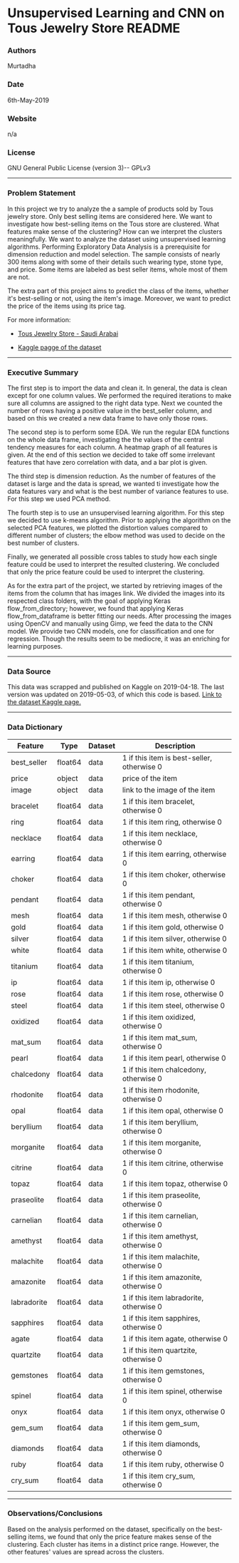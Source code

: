 # Unsupervised Learning and CNN on Tous Jewelry Store README

### Authors
Murtadha


### Date

6th-May-2019

### Website

n/a

### License

GNU General Public License (version 3)-- GPLv3

---


### Problem Statement


In this project we try to analyze the a sample of products sold by Tous jewelry store. Only best selling items are considered here. We want to investigate how best-selling items on the Tous store are clustered. What features make sense of the clustering? How can we interpret the clusters meaningfully. We want to analyze the dataset using unsupervised learning algorithms. Performing Exploratory Data Analysis is a prerequisite for dimension reduction and model selection. The sample consists of nearly 300 items along with some of their details such wearing type, stone type, and price. Some items are labeled as best seller items, whole most of them are not.

The extra part of this project aims to predict the class of the items, whether it's best-selling or not, using the item's image. Moreover, we want to predict the price of the items using its price tag.

For more information:

- [Tous Jewelry Store - Saudi Arabai](https://www.tous.com/sa-en/)

- [Kaggle pagge of the dataset](https://www.kaggle.com/arimaha/what-makes-a-best-seller-item)

---


### Executive Summary

The first step is to import the data and clean it. In general, the data is clean except for one column values. We performed the required iterations to make sure all columns are assigned to the right data type. Next we counted the number of rows having a positive value in the best_seller column, and based on this we created a new data frame to have only those rows.

The second step is to perform some EDA. We run the regular EDA functions on the whole data frame, investigating the the values of the central tendency measures for each column. A heatmap graph of all features is given. At the end of this section we decided to take off some irrelevant features that have zero correlation with data, and a bar plot is given.

The third step is dimension reduction. As the number of features of the dataset is large and the data is spread, we wanted ti investigate how the data features vary and what is the best number of variance features to use. For this step we used PCA method.

The fourth step is to use an unsupervised learning algorithm. For this step we decided to use k-means algorithm. Prior to applying the algorithm on the selected PCA features, we plotted the distortion values compared to different number of clusters; the elbow method was used to decide on the best number of clusters.

Finally, we generated all possible cross tables to study how each single feature could be used to interpret the resulted clustering. We concluded that only the price feature could be used to interpret the clustering.

As for the extra part of the project, we started by retrieving images of the items from the column that has images link. We divided the images into its respected class folders, with the goal of applying Keras flow_from_directory; however, we found that applying Keras flow_from_dataframe is better fitting our needs. After processing the images using OpenCV and manually using Gimp, we feed the data to the CNN model. We provide two CNN models, one for classification and one for regression. Though the results seem to be mediocre, it was an enriching for learning purposes.

---

### Data Source


This data was scrapped and published on Kaggle on 2019-04-18. The last version was updated on 2019-05-03, of which this code is based. [Link to the dataset Kaggle page.](https://www.kaggle.com/arimaha/what-makes-a-best-seller-item)

---

### Data Dictionary



| Feature     | Type    | Dataset | Description                                |
|-------------|---------|---------|--------------------------------------------|
| best_seller | float64 | data    | 1 if this item is best-seller, otherwise 0 |
| price       |  object | data    | price of the item                          |
| image       |  object | data    | link to the image of the item              |
| bracelet    | float64 | data    | 1 if this item bracelet, otherwise 0       |
| ring        | float64 | data    | 1 if this item ring, otherwise 0           |
| necklace    | float64 | data    | 1 if this item necklace, otherwise 0       |
| earring     | float64 | data    | 1 if this item earring, otherwise 0        |
| choker      | float64 | data    | 1 if this item choker, otherwise 0         |
| pendant     | float64 | data    | 1 if this item pendant, otherwise 0        |
| mesh        | float64 | data    | 1 if this item mesh, otherwise 0           |
| gold        | float64 | data    | 1 if this item gold, otherwise 0           |
| silver      | float64 | data    | 1 if this item silver, otherwise 0         |
| white       | float64 | data    | 1 if this item white, otherwise 0          |
| titanium    | float64 | data    | 1 if this item titanium, otherwise 0       |
| ip          | float64 | data    | 1 if this item ip, otherwise 0             |
| rose        | float64 | data    | 1 if this item rose, otherwise 0           |
| steel       | float64 | data    | 1 if this item steel, otherwise 0          |
| oxidized    | float64 | data    | 1 if this item oxidized, otherwise 0       |
| mat_sum     | float64 | data    | 1 if this item mat_sum, otherwise 0        |
| pearl       | float64 | data    | 1 if this item pearl, otherwise 0          |
| chalcedony  | float64 | data    | 1 if this item chalcedony, otherwise 0     |
| rhodonite   | float64 | data    | 1 if this item rhodonite, otherwise 0      |
| opal        | float64 | data    | 1 if this item opal, otherwise 0           |
| beryllium   | float64 | data    | 1 if this item beryllium, otherwise 0      |
| morganite   | float64 | data    | 1 if this item morganite, otherwise 0      |
| citrine     | float64 | data    | 1 if this item citrine, otherwise 0        |
| topaz       | float64 | data    | 1 if this item topaz, otherwise 0          |
| praseolite  | float64 | data    | 1 if this item praseolite, otherwise 0     |
| carnelian   | float64 | data    | 1 if this item carnelian, otherwise 0      |
| amethyst    | float64 | data    | 1 if this item amethyst, otherwise 0       |
| malachite   | float64 | data    | 1 if this item malachite, otherwise 0      |
| amazonite   | float64 | data    | 1 if this item amazonite, otherwise 0      |
| labradorite | float64 | data    | 1 if this item labradorite, otherwise 0    |
| sapphires   | float64 | data    | 1 if this item sapphires, otherwise 0      |
| agate       | float64 | data    | 1 if this item agate, otherwise 0          |
| quartzite   | float64 | data    | 1 if this item quartzite, otherwise 0      |
| gemstones   | float64 | data    | 1 if this item gemstones, otherwise 0      |
| spinel      | float64 | data    | 1 if this item spinel, otherwise 0         |
| onyx        | float64 | data    | 1 if this item onyx, otherwise 0           |
| gem_sum     | float64 | data    | 1 if this item gem_sum, otherwise 0        |
| diamonds    | float64 | data    | 1 if this item diamonds, otherwise 0       |
| ruby        | float64 | data    | 1 if this item ruby, otherwise 0           |
| cry_sum     | float64 | data    | 1 if this item cry_sum, otherwise 0        |


---

### Observations/Conclusions

Based on the analysis performed on the dataset, specifically on the best-selling items, we found that only the price feature makes sense of the clustering. Each cluster has items in a distinct price range. However, the other features' values are spread across the clusters.
